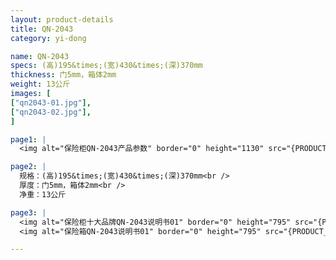```yaml
---
layout: product-details
title: QN-2043
category: yi-dong

name: QN-2043
specs: (高)195&times;(宽)430&times;(深)370mm
thickness: 门5mm，箱体2mm
weight: 13公斤
images: [
["qn2043-01.jpg"],
["qn2043-02.jpg"],
]

page1: |
  <img alt="保险柜QN-2043产品参数" border="0" height="1130" src="{PRODUCT_IMAGES}products/twcps1.jpg" width="538" />

page2: |
  规格：(高)195&times;(宽)430&times;(深)370mm<br />
  厚度：门5mm，箱体2mm<br />
  净重：13公斤

page3: |
  <img alt="保险柜十大品牌QN-2043说明书01" border="0" height="795" src="{PRODUCT_IMAGES}products/qn2043-sm01.jpg" width="538" /><br />
  <img alt="保险箱QN-2043说明书01" border="0" height="795" src="{PRODUCT_IMAGES}products/qn2043-sm01.jpg" width="538" />

---
```


